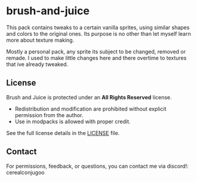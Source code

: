 # brush-and-juice
This pack contains tweaks to a certain vanilla sprites, using similar shapes and colors to the original ones. Its purpose is no other than let myself learn more about texture making.

Mostly a personal pack, any sprite its subject to be changed, removed or remade. I used to make little changes here and there overtime to textures that ive already tweaked.

## License
Brush and Juice is protected under an **All Rights Reserved** license.  
- Redistribution and modification are prohibited without explicit permission from the author.  
- Use in modpacks is allowed with proper credit.  

See the full license details in the [LICENSE](./LICENSE.txt) file.

## Contact
For permissions, feedback, or questions, you can contact me via discord!: cerealconjugoo

